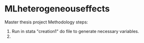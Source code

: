 # MLheterogeneouseffects
Master thesis project
Methodology steps:
1. Run in stata "creation1" do file to generate necessary variables. 
2. 

